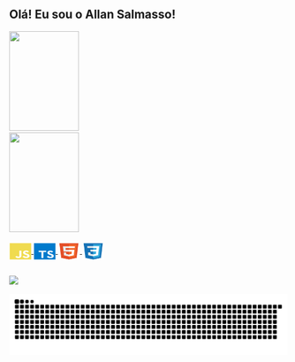 ## Olá! Eu sou o Allan Salmasso!
 <div style="width:100%">
   <a href="https://github.com/salmasso08">
   <img style="width:50%" height="180em" src="https://github-readme-stats.vercel.app/api?username=salmasso08&show_icons=true&theme=dracula&include_all_commits=true&count_private=true"/>
   <img style="width:50%" height="180em" src="https://github-readme-stats.vercel.app/api/top-langs/?username=salmasso08&layout=compact&langs_count=16&theme=dracula"/>
 </div>
 <div><br>
   <img align="center" alt="Allan-JS" height="30" width="40" src="https://raw.githubusercontent.com/devicons/devicon/master/icons/javascript/javascript-plain.svg">
   <img align="center" alt="Allan-TS" height="30" width="40" src="https://raw.githubusercontent.com/devicons/devicon/master/icons/typescript/typescript-plain.svg">
   <img align="center" alt="Allan-HTML" height="30" width="40" src="https://raw.githubusercontent.com/devicons/devicon/master/icons/html5/html5-original.svg">
   <img align="center" alt="Allan-CSS" height="30" width="40" src="https://raw.githubusercontent.com/devicons/devicon/master/icons/css3/css3-original.svg"
 </div> 
 
 ##
 
<div> 
 
  <a href="https://www.linkedin.com/in/allan-salmasso-61757069/" target="_blank"><img src="https://img.shields.io/badge/-LinkedIn-%230077B5?style=for-the-badge&logo=linkedin&logoColor=white" target="_blank"></a> 
 
  ![Snake animation](https://github.com/salmasso08/salmasso08/blob/output/github-contribution-grid-snake.svg)
 
</div>
